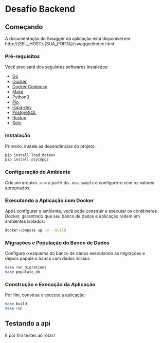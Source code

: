 # Desafio Backend

## Começando

A documentação do Swagger da aplicação está disponível em http://{SEU_HOST}:{SUA_PORTA}/swagger/index.html

### Pré-requisitos

Você precisará dos seguintes softwares instalados:

- [Go](https://golang.org/doc/install)
- [Docker](https://docs.docker.com/install/)
- [Docker Compose](https://docs.docker.com/compose/install/)
- [Make](https://www.gnu.org/software/make/)
- [Python3](https://www.python.org/downloads/)
- [Pip](https://pip.pypa.io/en/stable/installation/)
- [libpq-dev](https://pypi.org/project/libpq-dev/)
- [PostgreSQL](https://www.postgresql.org/download/)
- [Rustup](https://rustup.rs/)
- [Sqlx](https://github.com/launchbadge/sqlx/blob/main/sqlx-cli/README.md)

### Instalação

Primeiro, instale as dependências do projeto:

```bash
pip install load_dotenv
pip install psycopg2
```

### Configuração do Ambiente

Crie um arquivo `.env` a partir do `.env.sample` e configure-o com os valores apropriados:

### Executando a Aplicação com Docker

Após configurar o ambiente, você pode construir e executar os contêineres Docker, garantindo que seu banco de dados e aplicação rodem em ambientes isolados:

```bash
docker-compose up -d --build
```

### Migrações e População do Banco de Dados

Configure o esquema do banco de dados executando as migrações e depois popule o banco com dados iniciais:

```bash
make run_migrations
make populate_db
```

### Construção e Execução da Aplicação

Por fim, construa e execute a aplicação:

```bash
make build
make run
```

## Testando a api
E por fim testes as rotas!